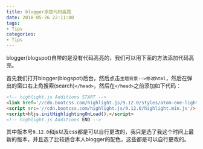 ```yaml
---
title: blogger添加代码高亮
date: 2018-05-26 22:11:00
tags:
- Tips
categories:
- Tips
---
```


blogger(blogspot)自带的是没有代码高亮的，我们可以用下面的方法添加代码高亮。  

<!--more-->

<!--more-->

首先我们打开blogger(blogspot)后台，然后点击`主题背景-->修改html`，然后在弹出的窗口右上角搜索(search)`</head>`，然后在`</head>`之前添加如下代码：
```html
<!-- highlight.js Additions START -->
<link href='//cdn.bootcss.com/highlight.js/9.12.0/styles/atom-one-light.min.css' rel='stylesheet'/>
<script src='//cdn.bootcss.com/highlight.js/9.12.0/highlight.min.js'/>
<script>hljs.initHighlightingOnLoad();</script>
<!-- highlight.js Additions END -->
```
其中版本号`9.12.0`和js以及css都是可以自行更改的，我只是选了我这个时间上最新的版本，并且选了比较适合本人blogger的配色，这些都是可以自行更改的。